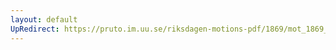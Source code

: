 ```yaml
---
layout: default
UpRedirect: https://pruto.im.uu.se/riksdagen-motions-pdf/1869/mot_1869__ak__316/mot_1869__ak__316-001.pdf
---
```

